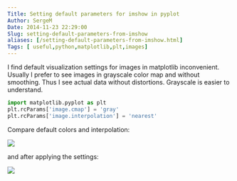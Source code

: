 ```yaml
---
Title: Setting default parameters for imshow in pyplot
Author: SergeM
Date: 2014-11-23 22:29:00
Slug: setting-default-parameters-from-imshow
aliases: [/setting-default-parameters-from-imshow.html]
Tags: [ useful,python,matplotlib,plt,images]
---
```






I find default visualization settings for images in matplotlib inconvenient.
Usually I prefer to see images in grayscale color map and without smoothing.
Thus I see actual data without distortions. Grayscale is easier to understand.

```python
import matplotlib.pyplot as plt
plt.rcParams['image.cmap'] = 'gray'
plt.rcParams['image.interpolation'] = 'nearest'
```

Compare default colors and interpolation:

<img src="../images/img_default.png">

and after applying the settings:

<img src="../images/img_gray.png">
